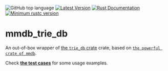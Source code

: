 ![GitHub top language](https://img.shields.io/github/languages/top/rust-util-collections/MMDB)
[![Latest Version](https://img.shields.io/crates/v/mmdb_trie_db.svg)](https://crates.io/crates/mmdb_trie_db)
[![Rust Documentation](https://img.shields.io/badge/api-rustdoc-blue.svg)](https://docs.rs/mmdb_trie_db)
[![Minimum rustc version](https://img.shields.io/badge/rustc-1.65+-lightgray.svg)](https://github.com/rust-random/rand#rust-version-requirements)

# mmdb_trie_db

An out-of-box wrapper of [the `trie_db` crate](https://crates.io/crates/trie-db) crate, based on [`the powerful crate of mmdb`](https://crates.io/crates/mmdb).

Check [**the test cases**](src/test.rs) for some usage examples.
